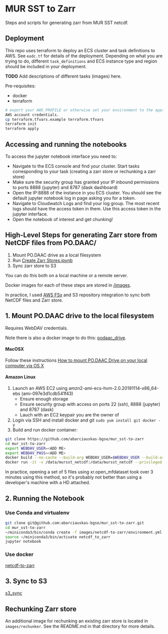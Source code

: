 # MUR SST to Zarr

Steps and scripts for generating zarr from MUR SST netcdf.

## Deployment

This repo uses terraform to deploy an ECS cluster and task definitions to AWS.
See `eodc.tf` for details of the deployment. Depending on what you are trying
to do, different `task_definitions` and ECS instance type and region should be included in your deployment. 

**TODO** Add descriptions of different tasks (images) here.

Pre-requisites:

* docker
* terraform

```bash
# export your AWS_PROFILE or otherwise set your environment to the appropriate
AWS account credentials.
cp terraform.tfvars.example terraform.tfvars
terraform init
terraform apply
```

## Accessing and running the notebooks

To access the jupyter notebook interface you need to:
* Navigate to the ECS console and find your cluster. Start tasks corresponding
  to your task (creating a zarr store or rechunking a zarr store)
* Make sure the security group has granted your IP inbound permissions to ports
  8888 (jupyter) and 8787 (dask dashboard)
* Open the IP:8888 of the instance in you ECS cluster. You should see the
  default jupyter notebook log in page asking you for a token.
* Navigate to Cloudwatch Logs and find your log group. The most recent logs
  should have the access token in them. Use this access token in the jupyter
  interface.
* Open the notebook of interest and get chunking!

## High-Level Steps for generating Zarr store from NetCDF files from PO.DAAC/

1. Mount PO.DAAC drive as a local filesystem
2. Run [Create Zarr Stores.ipynb](https://github.com/abarciauskas-bgse/mur_sst-to-zarr/blob/master/images/netcdf-to-zarr/Create-Append-Test-Zarr.ipynb)
3. Sync zarr store to S3

You can do this both on a local machine or a remote server.

Docker images for each of these steps are stored in [/images](https://github.com/abarciauskas-bgse/mur_sst-to-zarr/tree/master/images).

In practice, I used [AWS FSx](https://aws.amazon.com/fsx/) and S3 repository integration to sync both NetCDF files and Zarr store.

## 1. Mount PO.DAAC drive to the local filesystem

Requires WebDAV credentials.

Note there is also a docker image to do this: [podaac_drive](https://github.com/abarciauskas-bgse/mur_sst-to-zarr/tree/master/images/data-staging/podaac_drive).

#### MacOSX

Follow these instructions [How to mount PO.DAAC Drive on your local computer via OS X](https://podaac.jpl.nasa.gov/forum/viewtopic.php?f=75&t=1020)

#### Amazon Linux

1. Launch an AWS EC2 using amzn2-ami-ecs-hvm-2.0.20191114-x86_64-ebs (ami-097e3d1cdb541f43)
    * Ensure enough storage
    * Ensure security group with access on ports 22 (ssh), 8888 (jupyter) and 8787 (dask)
    * Lauch with an EC2 keypair you are the owner of
2. Login via SSH and install docker and git `sudo yum install git docker -y`
3. Build and run docker container:

```sh
git clone https://github.com/abarciauskas-bgse/mur_sst-to-zarr
cd mur_sst-to-zarr
export WEBDAV_USER=<ADD ME>
export WEBDAV_PASS=<ADD ME>
docker build --no-cache --build-arg WEBDAV_USER=$WEBDAV_USER --build-arg WEBDAV_PASS=$WEBDAV_PASS -t mursst_to_zarr .
docker run -it -v /data/mursst_netcdf:/data/mursst_netcdf --privileged --cap-add=SYS_ADMIN --device /dev/fuse mursst_to_zarr
```

In practice, opening a set of 5 files using xr.open_mfdataset took over 3 minutes using this method, so it's probably not better than using a developer's machine with a HD attached.

## 2. Running the Notebook

### Use Conda and virtualenv

```bash
git clone git@github.com:abarciauskas-bgse/mur_sst-to-zarr.git
cd mur_sst-to-zarr
~/miniconda3/bin/conda create -f images/netcdf-to-zarr/environment.yml
source ~/miniconda3/bin/activate netcdf_to_zarr
jupyter notebook
```

### Use docker

[netcdf-to-zarr](https://github.com/abarciauskas-bgse/mur_sst-to-zarr/tree/master/images/netcdf-to-zarr)

## 3. Sync to S3

[s3_sync](https://github.com/abarciauskas-bgse/mur_sst-to-zarr/tree/master/images/data-staging/s3_sync)

## Rechunking Zarr store

An additional image for rechunking an existing zarr store is located in
`images/rechunker`. See the README.md in that directory for more details.

